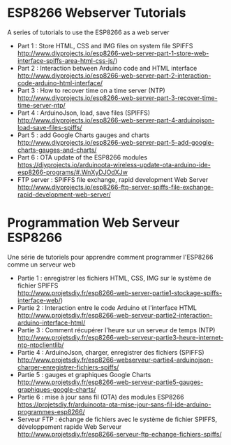 # ESP8266 Webserver Tutorials
A series of tutorials to use the ESP8266 as a web server
* Part 1 : Store HTML, CSS and IMG files on system file SPIFFS  
http://www.diyprojects.io/esp8266-web-server-part-1-store-web-interface-spiffs-area-html-css-js/)
* Part 2 : Interaction between Arduino code and HTML interface  
http://www.diyprojects.io/esp8266-web-server-part-2-interaction-code-arduino-html-interface/
* Part 3 : How to recover time on a time server (NTP)  
http://www.diyprojects.io/esp8266-web-server-part-3-recover-time-time-server-ntp/
* Part 4 : ArduinoJson, load, save files (SPIFFS)  
http://www.diyprojects.io/esp8266-web-server-part-4-arduinojson-load-save-files-spiffs/
* Part 5 : add Google Charts gauges and charts  
http://www.diyprojects.io/esp8266-web-server-part-5-add-google-charts-gauges-and-charts/
* Part 6 : OTA update of the ESP8266 modules  
https://diyprojects.io/arduinoota-wireless-update-ota-arduino-ide-esp8266-programs/#.WnXyDJOdXJw
* FTP server : SPIFFS file exchange, rapid development Web Server  
http://www.diyprojects.io/esp8266-ftp-server-spiffs-file-exchange-rapid-development-web-server/

# Programmation Web Serveur ESP8266
Une série de tutoriels pour apprendre comment programmer l'ESP8266 comme un serveur web
* Partie 1 : enregistrer les fichiers HTML, CSS, IMG sur le système de fichier SPIFFS  
http://www.projetsdiy.fr/esp8266-web-server-partie1-stockage-spiffs-interface-web/)
* Partie 2 : Interaction entre le code Arduino et l'interface HTML  
http://www.projetsdiy.fr/esp8266-web-serveur-partie2-interaction-arduino-interface-html/
* Partie 3 : Comment récupérer l'heure sur un serveur de temps (NTP)  
http://www.projetsdiy.fr/esp8266-web-serveur-partie3-heure-internet-ntp-ntpclientlib/
* Partie 4 : ArduinoJson, charger, enregistrer des fichiers (SPIFFS)  
http://www.projetsdiy.fr/esp8266-webserveur-partie4-arduinojson-charger-enregistrer-fichiers-spiffs/
* Partie 5 : gauges et graphiques Google Charts  
http://www.projetsdiy.fr/esp8266-web-serveur-partie5-gauges-graphiques-google-charts/
* Partie 6 : mise à jour sans fil (OTA) des modules ESP8266 
https://projetsdiy.fr/arduinoota-ota-mise-jour-sans-fil-ide-arduino-programmes-esp8266/
* Serveur FTP : échange de fichiers avec le système de fichier SPIFFS, développement rapide Web Serveur  
http://www.projetsdiy.fr/esp8266-serveur-ftp-echange-fichiers-spiffs/
